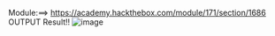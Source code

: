 Module:==> https://academy.hackthebox.com/module/171/section/1686 
OUTPUT Result!!
![image](https://github.com/user-attachments/assets/29970b98-dbf1-41ac-a609-8f37726cd9ef)

